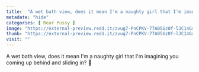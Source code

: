```yaml
---
title:  "A wet bath view, does it mean I'm a naughty girl that I'm imagining you coming up behind and sliding in? 🤭"
metadate: "hide"
categories: [ Rear Pussy ]
image: "https://external-preview.redd.it/zvug7-PnCPKV-77A05Gz0f-lJC14Gs1x50vQ6Q2PqT8.jpg?auto=webp&s=6710657632e0a4292a552532c545c55ce1c7eda8"
thumb: "https://external-preview.redd.it/zvug7-PnCPKV-77A05Gz0f-lJC14Gs1x50vQ6Q2PqT8.jpg?width=1080&crop=smart&auto=webp&s=5694c22f0bf4a7c8fdf8499708c62cd9f8d09cdb"
visit: ""
---
```

A wet bath view, does it mean I'm a naughty girl that I'm imagining you coming up behind and sliding in? 🤭
